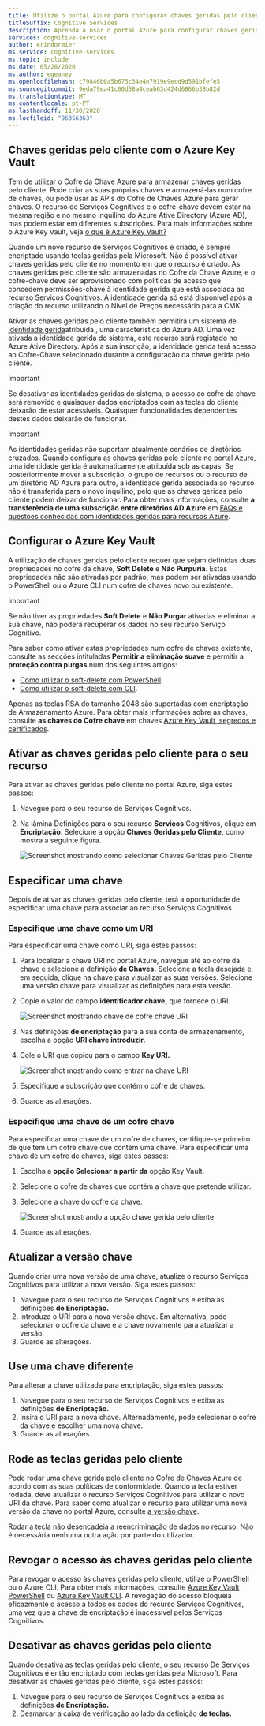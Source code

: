 ```yaml
---
title: Utilize o portal Azure para configurar chaves geridas pelo cliente
titleSuffix: Cognitive Services
description: Aprenda a usar o portal Azure para configurar chaves geridas pelo cliente com o Azure Key Vault. As teclas geridas pelo cliente permitem criar, rodar, desativar e revogar os controlos de acesso.
services: cognitive-services
author: erindormier
ms.service: cognitive-services
ms.topic: include
ms.date: 05/28/2020
ms.author: egeaney
ms.openlocfilehash: c79846b0a5b675c34e4e7919e9ecd9d591bfefe5
ms.sourcegitcommit: 9eda79ea41c60d58a4ceab63d424d6866b38b82d
ms.translationtype: MT
ms.contentlocale: pt-PT
ms.lasthandoff: 11/30/2020
ms.locfileid: "96356363"
---
```

## <a name="customer-managed-keys-with-azure-key-vault"></a>Chaves geridas pelo cliente com o Azure Key Vault

Tem de utilizar o Cofre da Chave Azure para armazenar chaves geridas pelo cliente. Pode criar as suas próprias chaves e armazená-las num cofre de chaves, ou pode usar as APIs do Cofre de Chaves Azure para gerar chaves. O recurso de Serviços Cognitivos e o cofre-chave devem estar na mesma região e no mesmo inquilino do Azure Ative Directory (Azure AD), mas podem estar em diferentes subscrições. Para mais informações sobre o Azure Key Vault, veja [o que é Azure Key Vault?](../../key-vault/general/overview.md)

Quando um novo recurso de Serviços Cognitivos é criado, é sempre encriptado usando teclas geridas pela Microsoft. Não é possível ativar chaves geridas pelo cliente no momento em que o recurso é criado. As chaves geridas pelo cliente são armazenadas no Cofre da Chave Azure, e o cofre-chave deve ser aprovisionado com políticas de acesso que concedem permissões-chave à identidade gerida que está associada ao recurso Serviços Cognitivos. A identidade gerida só está disponível após a criação do recurso utilizando o Nível de Preços necessário para a CMK.

Ativar as chaves geridas pelo cliente também permitirá um sistema de [identidade gerida](../../active-directory/managed-identities-azure-resources/overview.md)atribuída , uma característica do Azure AD. Uma vez ativada a identidade gerida do sistema, este recurso será registado no Azure Ative Directory. Após a sua inscrição, a identidade gerida terá acesso ao Cofre-Chave selecionado durante a configuração da chave gerida pelo cliente. 

> [!IMPORTANT]
> Se desativar as identidades geridas do sistema, o acesso ao cofre da chave será removido e quaisquer dados encriptados com as teclas do cliente deixarão de estar acessíveis. Quaisquer funcionalidades dependentes destes dados deixarão de funcionar.

> [!IMPORTANT]
> As identidades geridas não suportam atualmente cenários de diretórios cruzados. Quando configura as chaves geridas pelo cliente no portal Azure, uma identidade gerida é automaticamente atribuída sob as capas. Se posteriormente mover a subscrição, o grupo de recursos ou o recurso de um diretório AD Azure para outro, a identidade gerida associada ao recurso não é transferida para o novo inquilino, pelo que as chaves geridas pelo cliente podem deixar de funcionar. Para obter mais informações, consulte **a transferência de uma subscrição entre diretórios AD Azure** em [FAQs e questões conhecidas com identidades geridas para recursos Azure](../../active-directory/managed-identities-azure-resources/known-issues.md#transferring-a-subscription-between-azure-ad-directories).  

## <a name="configure-azure-key-vault"></a>Configurar o Azure Key Vault

A utilização de chaves geridas pelo cliente requer que sejam definidas duas propriedades no cofre da chave, **Soft Delete** e **Não Purpuria**. Estas propriedades não são ativadas por padrão, mas podem ser ativadas usando o PowerShell ou o Azure CLI num cofre de chaves novo ou existente.

> [!IMPORTANT]
> Se não tiver as propriedades **Soft Delete** e **Não Purgar** ativadas e eliminar a sua chave, não poderá recuperar os dados no seu recurso Serviço Cognitivo.

Para saber como ativar estas propriedades num cofre de chaves existente, consulte as secções intituladas **Permitir a eliminação suave** e permitir a **proteção contra purgas** num dos seguintes artigos:

- [Como utilizar o soft-delete com PowerShell](../../key-vault/general/key-vault-recovery.md).
- [Como utilizar o soft-delete com CLI](../../key-vault/general/key-vault-recovery.md).

Apenas as teclas RSA do tamanho 2048 são suportadas com encriptação de Armazenamento Azure. Para obter mais informações sobre as chaves, consulte **as chaves do Cofre chave** em chaves [Azure Key Vault, segredos e certificados](../../key-vault/general/about-keys-secrets-certificates.md).

## <a name="enable-customer-managed-keys-for-your-resource"></a>Ativar as chaves geridas pelo cliente para o seu recurso

Para ativar as chaves geridas pelo cliente no portal Azure, siga estes passos:

1. Navegue para o seu recurso de Serviços Cognitivos.
1. Na lâmina Definições para o seu recurso **Serviços** Cognitivos, clique em **Encriptação**. Selecione a opção **Chaves Geridas pelo Cliente,** como mostra a seguinte figura.

    ![Screenshot mostrando como selecionar Chaves Geridas pelo Cliente](../media/cognitive-services-encryption/selectcmk.png)

## <a name="specify-a-key"></a>Especificar uma chave

Depois de ativar as chaves geridas pelo cliente, terá a oportunidade de especificar uma chave para associar ao recurso Serviços Cognitivos.

### <a name="specify-a-key-as-a-uri"></a>Especifique uma chave como um URI

Para especificar uma chave como URI, siga estes passos:

1. Para localizar a chave URI no portal Azure, navegue até ao cofre da chave e selecione a definição **de Chaves.** Selecione a tecla desejada e, em seguida, clique na chave para visualizar as suas versões. Selecione uma versão chave para visualizar as definições para esta versão.
1. Copie o valor do campo **identificador chave,** que fornece o URI.

    ![Screenshot mostrando chave de cofre chave URI](../media/cognitive-services-encryption/key-uri-portal.png)

1. Nas definições **de encriptação** para a sua conta de armazenamento, escolha a opção **URI chave introduzir.**
1. Cole o URI que copiou para o campo **Key URI.**

   ![Screenshot mostrando como entrar na chave URI](../media/cognitive-services-encryption/ssecmk2.png)

1. Especifique a subscrição que contém o cofre de chaves.
1. Guarde as alterações.

### <a name="specify-a-key-from-a-key-vault"></a>Especifique uma chave de um cofre chave

Para especificar uma chave de um cofre de chaves, certifique-se primeiro de que tem um cofre chave que contém uma chave. Para especificar uma chave de um cofre de chaves, siga estes passos:

1. Escolha a **opção Selecionar a partir da** opção Key Vault.
1. Selecione o cofre de chaves que contém a chave que pretende utilizar.
1. Selecione a chave do cofre da chave.

   ![Screenshot mostrando a opção chave gerida pelo cliente](../media/cognitive-services-encryption/ssecmk3.png)

1. Guarde as alterações.

## <a name="update-the-key-version"></a>Atualizar a versão chave

Quando criar uma nova versão de uma chave, atualize o recurso Serviços Cognitivos para utilizar a nova versão. Siga estes passos:

1. Navegue para o seu recurso de Serviços Cognitivos e exiba as definições **de Encriptação.**
1. Introduza o URI para a nova versão chave. Em alternativa, pode selecionar o cofre da chave e a chave novamente para atualizar a versão.
1. Guarde as alterações.

## <a name="use-a-different-key"></a>Use uma chave diferente

Para alterar a chave utilizada para encriptação, siga estes passos:

1. Navegue para o seu recurso de Serviços Cognitivos e exiba as definições **de Encriptação.**
1. Insira o URI para a nova chave. Alternadamente, pode selecionar o cofre da chave e escolher uma nova chave.
1. Guarde as alterações.

## <a name="rotate-customer-managed-keys"></a>Rode as teclas geridas pelo cliente

Pode rodar uma chave gerida pelo cliente no Cofre de Chaves Azure de acordo com as suas políticas de conformidade. Quando a tecla estiver rodada, deve atualizar o recurso Serviços Cognitivos para utilizar o novo URI da chave. Para saber como atualizar o recurso para utilizar uma nova versão da chave no portal Azure, consulte [a versão chave](#update-the-key-version).

Rodar a tecla não desencadeia a reencriminação de dados no recurso. Não é necessária nenhuma outra ação por parte do utilizador.

## <a name="revoke-access-to-customer-managed-keys"></a>Revogar o acesso às chaves geridas pelo cliente

Para revogar o acesso às chaves geridas pelo cliente, utilize o PowerShell ou o Azure CLI. Para obter mais informações, consulte [Azure Key Vault PowerShell](/powershell/module/az.keyvault//) ou [Azure Key Vault CLI](/cli/azure/keyvault). A revogação do acesso bloqueia eficazmente o acesso a todos os dados do recurso Serviços Cognitivos, uma vez que a chave de encriptação é inacessível pelos Serviços Cognitivos.

## <a name="disable-customer-managed-keys"></a>Desativar as chaves geridas pelo cliente

Quando desativa as teclas geridas pelo cliente, o seu recurso De Serviços Cognitivos é então encriptado com teclas geridas pela Microsoft. Para desativar as chaves geridas pelo cliente, siga estes passos:

1. Navegue para o seu recurso de Serviços Cognitivos e exiba as definições **de Encriptação.**
1. Desmarcar a caixa de verificação ao lado da definição **de teclas.**